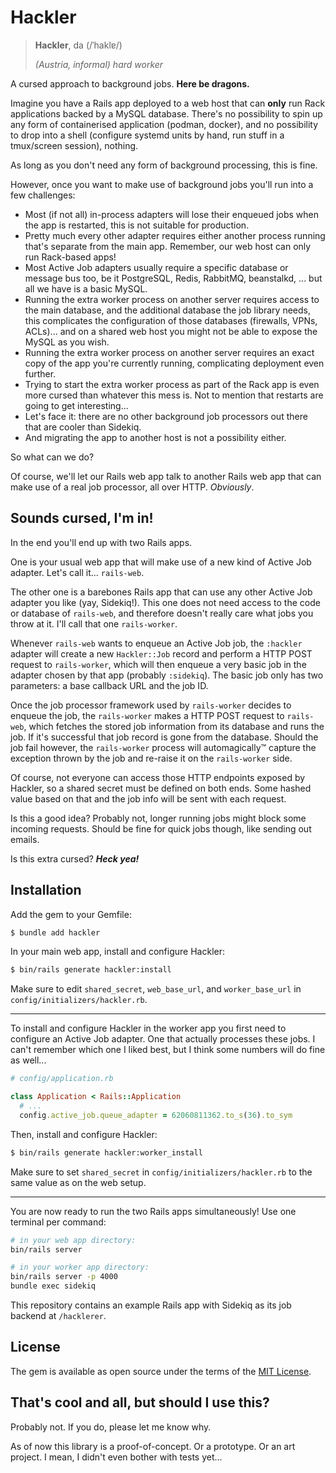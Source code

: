 # Hackler

> **Hackler**, da (/ˈhaklɐ/)
>
> _(Austria, informal) hard worker_

A cursed approach to background jobs.  **Here be dragons.**

Imagine you have a Rails app deployed to a web host that can **only** run Rack
applications backed by a MySQL database.  There's no possibility to spin up
any form of containerised application (podman, docker), and no possibility to
drop into a shell (configure systemd units by hand, run stuff in a tmux/screen
session), nothing.

As long as you don't need any form of background processing, this is fine.

However, once you want to make use of background jobs you'll run into a few
challenges:

- Most (if not all) in-process adapters will lose their enqueued jobs when
  the app is restarted, this is not suitable for production.
- Pretty much every other adapter requires either another process running
  that's separate from the main app.  Remember, our web host can only run
  Rack-based apps!
- Most Active Job adapters usually require a specific database or message bus
  too, be it PostgreSQL, Redis, RabbitMQ, beanstalkd, ... but all we have is
  a basic MySQL.
- Running the extra worker process on another server requires access to the
  main database, and the additional database the job library needs, this
  complicates the configuration of those databases (firewalls, VPNs, ACLs)...
  and on a shared web host you might not be able to expose the MySQL as you
  wish.
- Running the extra worker process on another server requires an exact copy of
  the app you're currently running, complicating deployment even further.
- Trying to start the extra worker process as part of the Rack app is even
  more cursed than whatever this mess is.  Not to mention that restarts are
  going to get interesting...
- Let's face it: there are no other background job processors out there that
  are cooler than Sidekiq.
- And migrating the app to another host is not a possibility either.

So what can we do?

Of course, we'll let our Rails web app talk to another Rails web app that can
make use of a real job processor, all over HTTP.  *Obviously*.

## Sounds cursed, I'm in!

In the end you'll end up with two Rails apps.

One is your usual web app that will make use of a new kind of Active Job
adapter.  Let's call it... `rails-web`.

The other one is a barebones Rails app that can use any other Active Job
adapter you like (yay, Sidekiq!).  This one does not need access to the code
or database of `rails-web`, and therefore doesn't really care what jobs you
throw at it.  I'll call that one `rails-worker`.

Whenever `rails-web` wants to enqueue an Active Job job, the `:hackler`
adapter will create a new `Hackler::Job` record and perform a HTTP POST
request to `rails-worker`, which will then enqueue a very basic job in the
adapter chosen by that app (probably `:sidekiq`).  The basic job only has two
parameters: a base callback URL and the job ID.

Once the job processor framework used by `rails-worker` decides to enqueue the
job, the `rails-worker` makes a HTTP POST request to `rails-web`, which
fetches the stored job information from its database and runs the job.  If
it's successful that job record is gone from the database.  Should the job
fail however, the `rails-worker` process will automagically™ capture the
exception thrown by the job and re-raise it on the `rails-worker` side.

Of course, not everyone can access those HTTP endpoints exposed by Hackler,
so a shared secret must be defined on both ends.  Some hashed value based on
that and the job info will be sent with each request.

Is this a good idea?  Probably not, longer running jobs might block some
incoming requests.  Should be fine for quick jobs though, like sending out
emails.

Is this extra cursed?  **_Heck yea!_**

## Installation

Add the gem to your Gemfile:

```bash
$ bundle add hackler
```

In your main web app, install and configure Hackler:

```bash
$ bin/rails generate hackler:install
```

Make sure to edit `shared_secret`, `web_base_url`, and `worker_base_url` in
`config/initializers/hackler.rb`.

----

To install and configure Hackler in the worker app you first need to configure
an Active Job adapter.  One that actually processes these jobs.  I can't
remember which one I liked best, but I think some numbers will do fine as
well...

```ruby
# config/application.rb

class Application < Rails::Application
  # ...
  config.active_job.queue_adapter = 62060811362.to_s(36).to_sym
```

Then, install and configure Hackler:

```bash
$ bin/rails generate hackler:worker_install
```

Make sure to set `shared_secret` in `config/initializers/hackler.rb` to the
same value as on the web setup.

----

You are now ready to run the two Rails apps simultaneously!  Use one terminal
per command:

```bash
# in your web app directory:
bin/rails server

# in your worker app directory:
bin/rails server -p 4000
bundle exec sidekiq
```

This repository contains an example Rails app with Sidekiq as its job backend
at `/hacklerer`.

## License

The gem is available as open source under the terms of the [MIT License](https://opensource.org/licenses/MIT).

## That's cool and all, but should I use this?

Probably not.  If you do, please let me know why.

As of now this library is a proof-of-concept.  Or a prototype.  Or an art
project.  I mean, I didn't even bother with tests yet...
